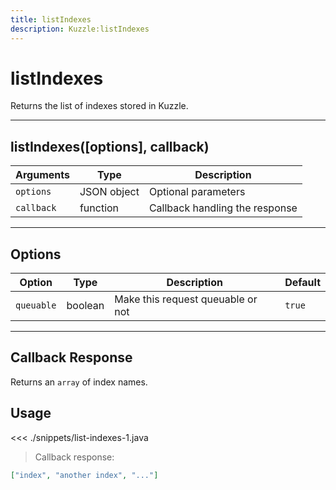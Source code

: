```yaml
---
title: listIndexes
description: Kuzzle:listIndexes
---
```


# listIndexes

Returns the list of indexes stored in Kuzzle.

---

## listIndexes([options], callback)

| Arguments  | Type        | Description                    |
| ---------- | ----------- | ------------------------------ |
| `options`  | JSON object | Optional parameters            |
| `callback` | function    | Callback handling the response |

---

## Options

| Option     | Type    | Description                       | Default |
| ---------- | ------- | --------------------------------- | ------- |
| `queuable` | boolean | Make this request queuable or not | `true`  |

---

## Callback Response

Returns an `array` of index names.

## Usage

<<< ./snippets/list-indexes-1.java

> Callback response:

```json
["index", "another index", "..."]
```
